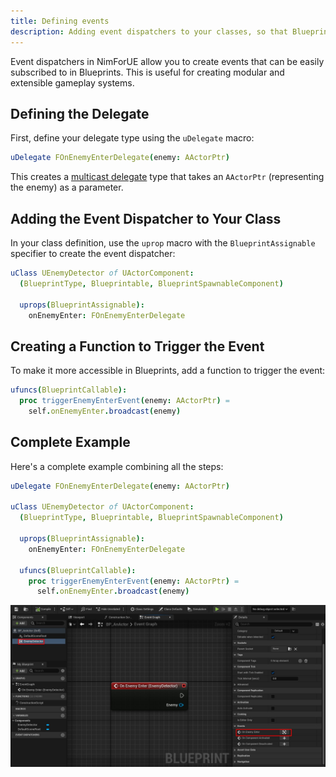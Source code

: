 ```yaml
---
title: Defining events
description: Adding event dispatchers to your classes, so that Blueprints can subscribe to them.
---
```


Event dispatchers in NimForUE allow you to create events that can be easily subscribed to in Blueprints. This is useful for creating modular and extensible gameplay systems.

## Defining the Delegate

First, define your delegate type using the `uDelegate` macro:

```nim
uDelegate FOnEnemyEnterDelegate(enemy: AActorPtr)
```

This creates a [multicast delegate](https://dev.epicgames.com/documentation/en-us/unreal-engine/multicast-delegates-in-unreal-engine) type that takes an `AActorPtr` (representing the enemy) as a parameter.

## Adding the Event Dispatcher to Your Class

In your class definition, use the `uprop` macro with the `BlueprintAssignable` specifier to create the event dispatcher:

```nim
uClass UEnemyDetector of UActorComponent:
  (BlueprintType, Blueprintable, BlueprintSpawnableComponent)
  
  uprops(BlueprintAssignable):
    onEnemyEnter: FOnEnemyEnterDelegate
```

## Creating a Function to Trigger the Event

To make it more accessible in Blueprints, add a function to trigger the event:

```nim
ufuncs(BlueprintCallable):
  proc triggerEnemyEnterEvent(enemy: AActorPtr) =
    self.onEnemyEnter.broadcast(enemy)
```

## Complete Example

Here's a complete example combining all the steps:

```nim
uDelegate FOnEnemyEnterDelegate(enemy: AActorPtr)

uClass UEnemyDetector of UActorComponent:
  (BlueprintType, Blueprintable, BlueprintSpawnableComponent)
  
  uprops(BlueprintAssignable):
    onEnemyEnter: FOnEnemyEnterDelegate
  
  ufuncs(BlueprintCallable):
    proc triggerEnemyEnterEvent(enemy: AActorPtr) =
      self.onEnemyEnter.broadcast(enemy)
```

![What it looks like in Blueprints editor](blueprint-event-01.jpg)